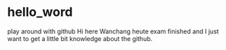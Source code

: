 # hello_word
play around with github
Hi here Wanchang heute exam finished and I just want to get a little bit knowledge about the github.
